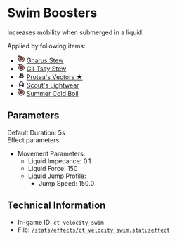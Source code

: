 # Swim Boosters

Increases mobility when submerged in a liquid.

Applied by following items:

- <img src="https://raw.githubusercontent.com/Ceterai/Enternia/main/items/generic/food/tier3/ct_gil_tsay_stew.png" alt="Gharus Stew icon" loading="lazy" width="auto" height="16px"/> [Gharus Stew](https://ceterai.github.io/MyEnternia/Wiki/GharusStew)
- <img src="https://raw.githubusercontent.com/Ceterai/Enternia/main/items/generic/food/tier3/ct_gil_tsay_stew.png" alt="Gil-Tsay Stew icon" loading="lazy" width="auto" height="16px"/> [Gil-Tsay Stew](https://ceterai.github.io/MyEnternia/Wiki/Gil-TsayStew)
- <img src="https://raw.githubusercontent.com/Ceterai/Enternia/main/items/armors/alta/tier3/scout/velocity_eaters/icon.png" alt="Protea's Vectors ★ icon" loading="lazy" width="auto" height="16px"/> [Protea's Vectors ★](https://ceterai.github.io/MyEnternia/Wiki/Protea'sVectors)
- <img src="https://raw.githubusercontent.com/Ceterai/Enternia/main/items/armors/alta/tier3/scout/lightwear/icon.png" alt="Scout's Lightwear icon" loading="lazy" width="auto" height="16px"/> [Scout's Lightwear](https://ceterai.github.io/MyEnternia/Wiki/Scout'sLightwear)
- <img src="https://raw.githubusercontent.com/Ceterai/Enternia/main/items/generic/food/tier3/ct_gil_tsay_stew.png" alt="Summer Cold Boil icon" loading="lazy" width="auto" height="16px"/> [Summer Cold Boil](https://ceterai.github.io/MyEnternia/Wiki/SummerColdBoil)

## Parameters

Default Duration: 5s  
Effect parameters:

- Movement Parameters:
  - Liquid Impedance: 0.1
  - Liquid Force: 150
  - Liquid Jump Profile:
    - Jump Speed: 150.0

## Technical Information

- In-game ID: `ct_velocity_swim`
- File: [`/stats/effects/ct_velocity_swim.statuseffect`](https://github.com/Ceterai/Enternia/blob/main/stats/effects/ct_velocity_swim.statuseffect)
